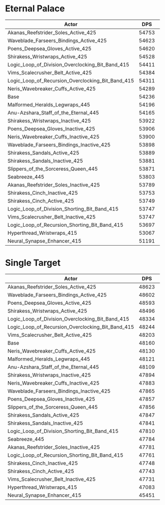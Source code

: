 # Eternal Palace
| Actor | DPS | Increase |
|---|:---:|:---:|
|Akanas_Reefstrider_Soles_Active_425|54753|0.95%|
|Waveblade_Farseers_Bindings_Active_425|54623|0.71%|
|Poens_Deepsea_Gloves_Active_425|54620|0.71%|
|Shirakess_Wristwraps_Active_425|54528|0.54%|
|Logic_Loop_of_Division_Overclocking_Bit_Band_415|54411|0.32%|
|Vims_Scalecrusher_Belt_Active_425|54384|0.27%|
|Logic_Loop_of_Recursion_Overclocking_Bit_Band_415|54311|0.14%|
|Neris_Wavebreaker_Cuffs_Active_425|54289|0.10%|
|Base|54236|0.00%|
|Malformed_Heralds_Legwraps_445|54196|-0.07%|
|Anu-Azshara_Staff_of_the_Eternal_445|54165|-0.13%|
|Shirakess_Wristwraps_Inactive_425|53922|-0.58%|
|Poens_Deepsea_Gloves_Inactive_425|53906|-0.61%|
|Neris_Wavebreaker_Cuffs_Inactive_425|53900|-0.62%|
|Waveblade_Farseers_Bindings_Inactive_425|53898|-0.62%|
|Shirakess_Sandals_Active_425|53889|-0.64%|
|Shirakess_Sandals_Inactive_425|53881|-0.65%|
|Slippers_of_the_Sorceress_Queen_445|53871|-0.67%|
|Seabreeze_445|53803|-0.80%|
|Akanas_Reefstrider_Soles_Inactive_425|53789|-0.82%|
|Shirakess_Cinch_Inactive_425|53753|-0.89%|
|Shirakess_Cinch_Active_425|53749|-0.90%|
|Logic_Loop_of_Division_Shorting_Bit_Band_415|53747|-0.90%|
|Vims_Scalecrusher_Belt_Inactive_425|53747|-0.90%|
|Logic_Loop_of_Recursion_Shorting_Bit_Band_415|53697|-0.99%|
|Hyperthread_Wristwraps_415|53067|-2.15%|
|Neural_Synapse_Enhancer_415|51191|-5.61%|

# Single Target
| Actor | DPS | Increase |
|---|:---:|:---:|
|Akanas_Reefstrider_Soles_Active_425|48623|0.96%|
|Waveblade_Farseers_Bindings_Active_425|48602|0.92%|
|Poens_Deepsea_Gloves_Active_425|48593|0.90%|
|Shirakess_Wristwraps_Active_425|48496|0.70%|
|Logic_Loop_of_Division_Overclocking_Bit_Band_415|48334|0.36%|
|Logic_Loop_of_Recursion_Overclocking_Bit_Band_415|48244|0.17%|
|Vims_Scalecrusher_Belt_Active_425|48203|0.09%|
|Base|48160|0.00%|
|Neris_Wavebreaker_Cuffs_Active_425|48130|-0.06%|
|Malformed_Heralds_Legwraps_445|48121|-0.08%|
|Anu-Azshara_Staff_of_the_Eternal_445|48109|-0.11%|
|Shirakess_Wristwraps_Inactive_425|47894|-0.55%|
|Neris_Wavebreaker_Cuffs_Inactive_425|47883|-0.58%|
|Waveblade_Farseers_Bindings_Inactive_425|47865|-0.61%|
|Poens_Deepsea_Gloves_Inactive_425|47857|-0.63%|
|Slippers_of_the_Sorceress_Queen_445|47856|-0.63%|
|Shirakess_Sandals_Active_425|47847|-0.65%|
|Shirakess_Sandals_Inactive_425|47841|-0.66%|
|Logic_Loop_of_Division_Shorting_Bit_Band_415|47810|-0.73%|
|Seabreeze_445|47784|-0.78%|
|Akanas_Reefstrider_Soles_Inactive_425|47781|-0.79%|
|Logic_Loop_of_Recursion_Shorting_Bit_Band_415|47761|-0.83%|
|Shirakess_Cinch_Inactive_425|47748|-0.86%|
|Shirakess_Cinch_Active_425|47743|-0.87%|
|Vims_Scalecrusher_Belt_Inactive_425|47731|-0.89%|
|Hyperthread_Wristwraps_415|47083|-2.24%|
|Neural_Synapse_Enhancer_415|45451|-5.63%|
